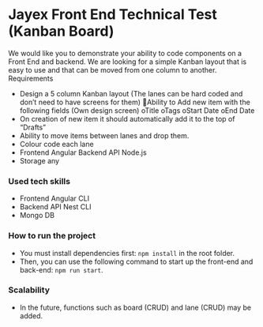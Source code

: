 # Jayex Front End Technical Test (Kanban Board)

We would like you to demonstrate your ability to code components on a Front End and backend. We are looking for a simple Kanban layout that is easy to use and that can be moved from one column to another.
Requirements

- Design a 5 column Kanban layout
  (The lanes can be hard coded and don’t need to have screens for them)
  Ability to Add new item with the following fields (Own design screen)
  oTitle
  oTags
  oStart Date
  oEnd Date
- On creation of new item it should automatically add it to the top of “Drafts”
- Ability to move items between lanes and drop them.
- Colour code each lane
- Frontend Angular Backend API Node.js
- Storage any

### Used tech skills

- Frontend Angular CLI
- Backend API Nest CLI
- Mongo DB

### How to run the project

- You must install dependencies first: `npm install` in the root folder.
- Then, you can use the following command to start up the front-end and back-end: `npm run start`.

### Scalability

- In the future, functions such as board (CRUD) and lane (CRUD) may be added.
